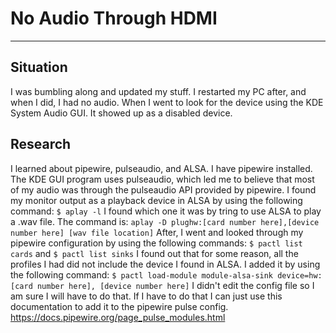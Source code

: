 # No Audio Through HDMI
---
## Situation
I was bumbling along and updated my stuff. I restarted my PC after, and when I did, I had no audio. When I went to look for the device using the KDE System Audio GUI. It showed up as a disabled device.

## Research
I learned about pipewire, pulseaudio, and ALSA. I have pipewire installed. The KDE GUI program uses pulseaudio, which led me to believe that most of my audio was through the pulseaudio API provided by pipewire. I found my monitor output as a playback device in ALSA by using the following command:
`$ aplay -l`
I found which one it was by tring to use ALSA to play a .wav file. The command is:
`aplay -D plughw:[card number here],[device number here] [wav file location]`
After, I went and looked through my pipewire configuration by using the following commands:
`$ pactl list cards`
and
`$ pactl list sinks`
I found out that for some reason, all the profiles I had did not include the device I found in ALSA. I added it by using the following command:
`$ pactl load-module module-alsa-sink device=hw:[card number here], [device number here]`
I didn't edit the config file so I am sure I will have to do that.
If I have to do that I can just use this documentation to add it to the pipewire pulse config.
https://docs.pipewire.org/page_pulse_modules.html
